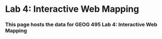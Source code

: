 # Lab 4: Interactive Web Mapping

### This page hosts the data for GEOG 495 Lab 4: Interactive Web Mapping
